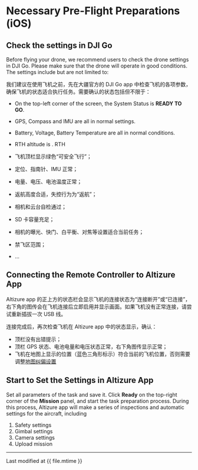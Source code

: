 # Necessary Pre-Flight Preparations (iOS)

## Check the settings in DJI Go

Before flying your drone, we recommend users to check the drone settings in DJI Go. Please make sure that the drone will operate in good conditions. The settings include but are not limited to:

我们建议在使用飞机之前，先在大疆官方的 DJI Go app 中检查飞机的各项参数，确保飞机的状态适合执行任务。需要确认的状态包括但不限于：

* On the top-left corner of the screen, the System Status is **READY TO GO**.
* GPS, Compass and IMU are all in normal settings.
* Battery, Voltage, Battery Temperature are all in normal conditions.
* RTH altitude is . RTH

* 飞机顶栏显示绿色“可安全飞行”；
* 定位、指南针、IMU 正常；
* 电量、电压、电池温度正常；
* 返航高度合适，失控行为为“返航”；
* 相机和云台自检通过；
* SD 卡容量充足；
* 相机的曝光、快门、白平衡、对焦等设置适合当前任务；
* 禁飞区范围；
* ...

## Connecting the Remote Controller to Altizure App

Altizure app 的正上方的状态栏会显示飞机的连接状态为“连接断开”或“已连接”，右下角的图传会在飞机连接后立即启用并显示画面。如果飞机没有正常连接，请尝试重新插拔一次 USB 线。

连接完成后，再次检查飞机在 Altizure app 中的状态显示，确认：

* 顶栏没有出错提示；
* 顶栏 GPS 状态、电池电量和电压状态正常，右下角图传显示正常；
* 飞机在地图上显示的位置（蓝色三角形标示）符合当前的飞机位置，否则需要调整[地图纠偏设置](../prep/choose-basemap.md)

## Start to Set the Settings in Altizure App

Set all parameters of the task and save it. Click **Ready** on the top-right corner of the **Mission** panel, and start the task preparation process. During this process, Altizure app will make a series of inspections and automatic settings for the aircraft, including

1. Safety settings
2. Gimbal settings
3. Camera settings
4. Upload mission

---

Last modified at {{ file.mtime }}
